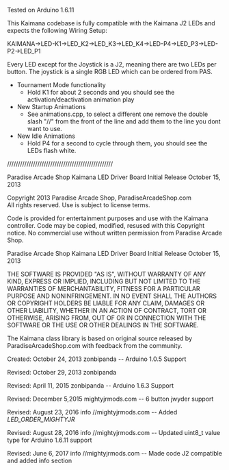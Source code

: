 Tested on Arduino 1.6.11

This Kaimana codebase is fully compatible with the Kaimana J2 LEDs and expects the following Wiring Setup:

KAIMANA->LED-K1->LED_K2->LED_K3->LED_K4->LED-P4->LED_P3->LED-P2->LED_P1

Every LED except for the Joystick is a J2, meaning there are two LEDs per button. The joystick is a single RGB LED which can be ordered from PAS.

- Tournament Mode functionality
	- Hold K1 for about 2 seconds and you should see the activation/deactivation animation play
- New Startup Animations
	- See animations.cpp, to select a different one remove the double slash "//" from the front of the line and add them to the line you dont want to use.
- New Idle Animations
	- Hold P4 for a second to cycle through them, you should see the LEDs flash white.


/////////////////////////////////////////////////

Paradise Arcade Shop Kaimana LED Driver Board
Initial Release October 15, 2013

Copyright 2013 Paradise Arcade Shop, ParadiseArcadeShop.com  
All rights reserved.  Use is subject to license terms.

Code is provided for entertainment purposes and use with the Kaimana controller.
Code may be copied, modified, resused with this Copyright notice.
No commercial use without written permission from Paradise Arcade Shop.

Paradise Arcade Shop Kaimana LED Driver Board
Initial Release October 15, 2013

THE SOFTWARE IS PROVIDED "AS IS", WITHOUT WARRANTY OF ANY KIND, EXPRESS OR
IMPLIED, INCLUDING BUT NOT LIMITED TO THE WARRANTIES OF MERCHANTABILITY,
FITNESS FOR A PARTICULAR PURPOSE AND NONINFRINGEMENT. IN NO EVENT SHALL THE
AUTHORS OR COPYRIGHT HOLDERS BE LIABLE FOR ANY CLAIM, DAMAGES OR OTHER
LIABILITY, WHETHER IN AN ACTION OF CONTRACT, TORT OR OTHERWISE, ARISING FROM,
OUT OF OR IN CONNECTION WITH THE SOFTWARE OR THE USE OR OTHER DEALINGS IN
THE SOFTWARE. 

The Kaimana class library is based on original source released by ParadiseArcadeShop.com
with feedback from the community.

Created:  October 24, 2013    zonbipanda  -- Arduino 1.0.5 Support

Revised:  October 29, 2013    zonbipanda

Revised:  April   11, 2015    zonbipanda  -- Arduino 1.6.3 Support

Revised:  December 5,2015     mightyjrmods.com -- 6 button jwyder support

Revised:  August  23, 2016    info //mightyjrmods.com  -- Added _LED_ORDER_MIGHTYJR_

Revised:  August  28, 2016    info //mightyjrmods.com  -- Updated uint8_t value type for Arduino 1.6.11 support

Revised:  June	   6, 2017	  info //mightyjrmods.com -- Made code J2 compatible and added info section